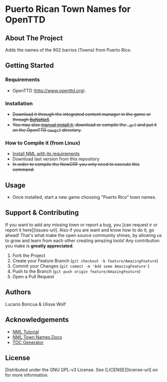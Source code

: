 # Puerto Rican Town Names for OpenTTD

## About The Project

Adds the names of the 902 barrios (Towns) from Puerto Rico.

<!-- GETTING STARTED -->
## Getting Started
### Requirements

- OpenTTD (<http://www.openttd.org>).

### Installation

- ~~Download it through the integrated content manager in the game or through [BaNaNaS](http://bananas.openttd.org)~~
- ~~You may also [manual install it](https://wiki.openttd.org/en/Manual/NewGRF#manual-install), download or compile the `.grf` and put it on the OpenTTD `newgrf` directory.~~

### How to Compile it (from Linux)

- [Install NML with its requirements](http://newgrf-specs.tt-wiki.net/wiki/NML:Getting_started)
- Download last version from this repository 
- ~~In order to compile the NewGRF you only need to execute this command:~~

## Usage

- Once installed, start a new game choosing "Puerto Rico" town names.

## Support & Contributing

If you want to add any missing town or report a bug, you [can request ir or report it here][issues-url]. Also if you are want and know how to do it, go ahead! That's what make the open source community shines, by allowing us to grow and learn from each other creating amazing tools! Any contribution you make is **greatly appreciated**.

1. Fork the Project
2. Create your Feature Branch (`git checkout -b feature/AmazingFeature`)
3. Commit your Changes (`git commit -m 'Add some AmazingFeature'`)
4. Push to the Branch (`git push origin feature/AmazingFeature`)
5. Open a Pull Request

## Authors

Lucario Boricua & Ulisse Wolf

## Acknowledgements
* [NML Tutorial](https://newgrf-specs.tt-wiki.net/wiki/NML:Main)
* [NML Town Names Docs](https://newgrf-specs.tt-wiki.net/wiki/NML:Town_names)
* [TOC Generator](https://github.com/ekalinin/github-markdown-toc)


## License

Distributed under the GNU GPL-v3 License. See [LICENSE][license-url] on for more information. 
